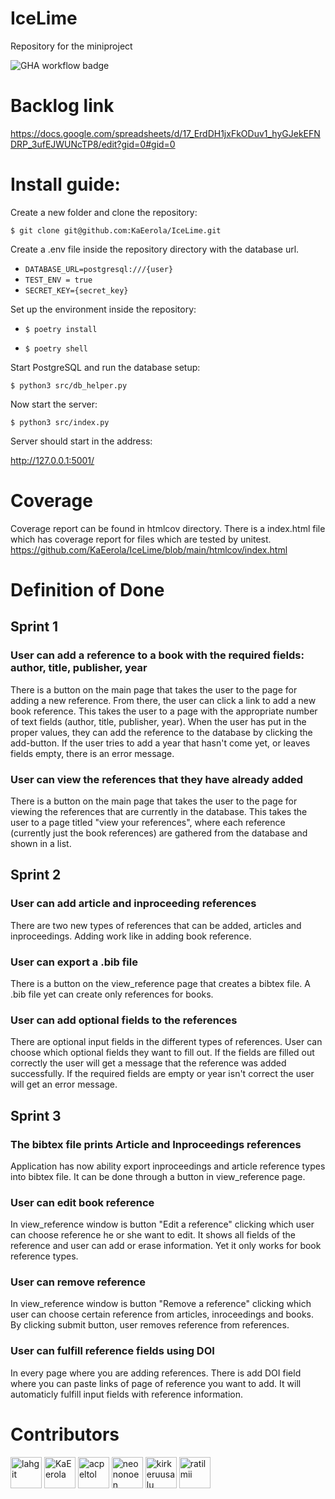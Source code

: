 # IceLime
Repository for the miniproject

![GHA workflow badge](https://github.com/KaEerola/IceLime/workflows/CI/badge.svg)

# Backlog link

https://docs.google.com/spreadsheets/d/17_ErdDH1jxFkODuv1_hyGJekEFNDRP_3ufEJWUNcTP8/edit?gid=0#gid=0

# Install guide:

Create a new folder and clone the repository:

`$ git clone git@github.com:KaEerola/IceLime.git`

Create a .env file inside the repository directory with the database url.

* `DATABASE_URL=postgresql:///{user}`
* `TEST_ENV = true`
* `SECRET_KEY={secret_key}`

Set up the environment inside the repository:

* `$ poetry install`

* `$ poetry shell`

Start PostgreSQL and run the database setup:

`$ python3 src/db_helper.py`

Now start the server:

`$ python3 src/index.py`

Server should start in the address:

http://127.0.0.1:5001/

# Coverage

Coverage report can be found in htmlcov directory. There is a index.html file which has coverage report for files which are tested by unitest. https://github.com/KaEerola/IceLime/blob/main/htmlcov/index.html 

# Definition of Done

## Sprint 1

### User can add a reference to a book with the required fields: author, title, publisher, year

There is a button on the main page that takes the user to the page for adding a new reference. From there, the user can click a link to add a new book reference. This takes the user to a page with the appropriate number of text fields (author, title, publisher, year). When the user has put in the proper values, they can add the reference to the database by clicking the add-button. If the user tries to add a year that hasn't come yet, or leaves fields empty, there is an error message.

### User can view the references that they have already added

There is a button on the main page that takes the user to the page for viewing the references that are currently in the database. This takes the user to a page titled "view your references", where each reference (currently just the book references) are gathered from the database and shown in a list. 


## Sprint 2

### User can add article and inproceeding references

There are two new types of references that can be added, articles and inproceedings. Adding work like in adding book reference.

### User can export a .bib file

There is a button on the view_reference page that creates a bibtex file. A .bib file yet can create only references for books.

### User can add optional fields to the references

There are optional input fields in the different types of references. User can choose which optional fields they want to fill out. If the fields are filled out correctly the user will get a message that the reference was added successfully. If the required fields are empty or year isn't correct the user will get an error message.

## Sprint 3

### The bibtex file prints Article and Inproceedings references

Application has now ability export inproceedings and article reference types into bibtex file. It can be done through a button in view_reference page.

### User can edit book reference

In view_reference window is button "Edit a reference" clicking which user can choose reference he or she want to edit. It shows all fields of the reference and user can add or erase information. Yet it only works for book reference types.

### User can remove reference

In view_reference window is button "Remove a reference" clicking which user can choose certain reference from articles, inroceedings and books. By clicking submit button, user removes reference from references.

### User can fulfill reference fields using DOI

In every page where you are adding references. There is add DOI field where you can paste links of page of reference you want to add. It will automaticly fulfill input fields with reference information. 

# Contributors


[//]: contributor-faces

<a href="https://github.com/lahgit"><img src="https://avatars.githubusercontent.com/u/149614775?s=400&v=4" title="lahgit" width="50" height="50"></a>
<a href="https://github.com/KaEerola"><img src="https://avatars.githubusercontent.com/u/157395194?v=4" title="KaEerola" width="50" height="50"></a>
<a href="https://github.com/acpeltol"><img src="https://avatars.githubusercontent.com/u/152793290?v=4" title="acpeltol" width="50" height="50"></a>
<a href="https://github.com/neononoen"><img src="https://avatars.githubusercontent.com/u/153290803?v=4" title="neononoen" width="50" height="50"></a>
<a href="https://github.com/kirkeruusalu"><img src="https://avatars.githubusercontent.com/u/128533486?v=4" title="kirkeruusalu" width="50" height="50"></a>
<a href="https://github.com/ratilmii"><img src="https://avatars.githubusercontent.com/u/32961917?v=4" title="ratilmii" width="50" height="50"></a>

[//]: contributor-faces







